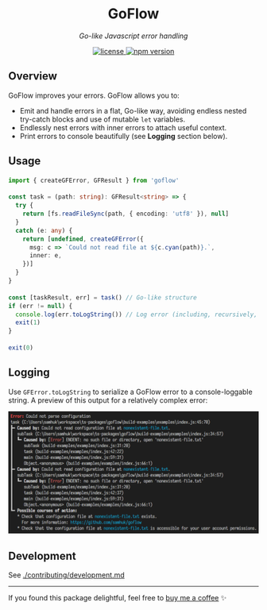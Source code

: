 <h1 align="center">GoFlow</h1>
<p align="center">
  <em>Go-like Javascript error handling</em>
</p>

<p align="center">
  <a href="https://img.shields.io/badge/License-MIT-green.svg" target="_blank">
    <img src="https://img.shields.io/badge/License-MIT-green.svg" alt="license" />
  </a>
  <a href="https://badge.fury.io/js/goflow.svg" target="_blank">
    <img src="https://badge.fury.io/js/goflow.svg" alt="npm version" />
  </a>
</p>

## Overview

GoFlow improves your errors. GoFlow allows you to:
* Emit and handle errors in a flat, Go-like way, avoiding endless nested try-catch blocks and use of mutable `let` variables.
* Endlessly nest errors with inner errors to attach useful context.
* Print errors to console beautifully (see **Logging** section below).

## Usage

```typescript
import { createGFError, GFResult } from 'goflow'

const task = (path: string): GFResult<string> => {
  try {
    return [fs.readFileSync(path, { encoding: 'utf8' }), null]
  }
  catch (e: any) {
    return [undefined, createGFError({
      msg: c => `Could not read file at ${c.cyan(path)}.`,
      inner: e,
    })]
  }
}

const [taskResult, err] = task() // Go-like structure
if (err != null) {
  console.log(err.toLogString()) // Log error (including, recursively, any of it's inner errors)
  exit(1)
}

exit(0)
```

## Logging

Use `GFError.toLogString` to serialize a GoFlow error to a console-loggable string. A preview of this output for a relatively complex error:

![Logging Preview](./img/img1.png)

## Development

See [./contributing/development.md](./contributing/development.md)

---

If you found this package delightful, feel free to [buy me a coffee](https://www.buymeacoffee.com/samhuk) ✨
